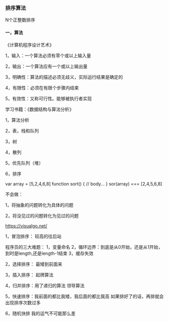 ### 排序算法
N个正整数排序

#### 一，算法
《计算机程序设计艺术》

1，输入：一个算法必须有零个或以上输入量

2，输出：一个算法应有一个或以上输出量

3，明确性：算法的描述必须无歧义，实际运行结果是确定的

4，有限性：必须在有限个步骤内结束

5，有效性：又称可行性。能够被执行者实现

学习书籍：《数据结构与算法分析》

1，算法分析

2，表，栈和队列

3，树

4，散列

5，优先队列（堆）

6，排序

var array = [5,2,4,6,8]
	function sort() {
		// body...
	}
	sor(array) === [2,4,5,6,8]


不会做：

1，将抽象的问题转化为具体的问题

2，将没见过的问题转化为见过的问题


https://visualgo.net/


1，冒泡排序：
较高的往后站

程序员的三大难题：
1，变量命名
2，循环边界：到底是从0开始，还是从1开始，到时是length,还是length-1结束
3，缓存失效


2，选择排序：
最矮到前面来

3，插入排序：
起牌算法

4，归并排序：用了递归的算法
领导算法

5，快速排序：我前面的都比我矮，我后面的都比我高
如果排好了的话，再排就会出现排序次数过多

6，随机快排
我的运气不可能那么差

